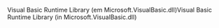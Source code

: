 <span data-ttu-id="04699-101">Visual Basic Runtime Library (em Microsoft.VisualBasic.dll)</span><span class="sxs-lookup"><span data-stu-id="04699-101">Visual Basic Runtime Library (in Microsoft.VisualBasic.dll)</span></span>